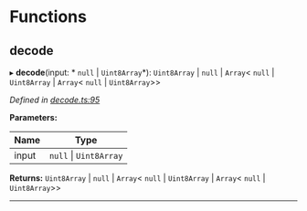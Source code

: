 

# Functions

<a id="decode"></a>

##  decode

▸ **decode**(input: * `null` &#124; `Uint8Array`*):  `Uint8Array` &#124; `null` &#124; `Array`< `null` &#124; `Uint8Array` &#124; `Array`< `null` &#124; `Uint8Array`>>

*Defined in [decode.ts:95](https://github.com/polkadot-js/common/blob/7188f6b/packages/trie-codec/src/decode.ts#L95)*

**Parameters:**

| Name | Type |
| ------ | ------ |
| input |  `null` &#124; `Uint8Array`|

**Returns:**  `Uint8Array` &#124; `null` &#124; `Array`< `null` &#124; `Uint8Array` &#124; `Array`< `null` &#124; `Uint8Array`>>

___

